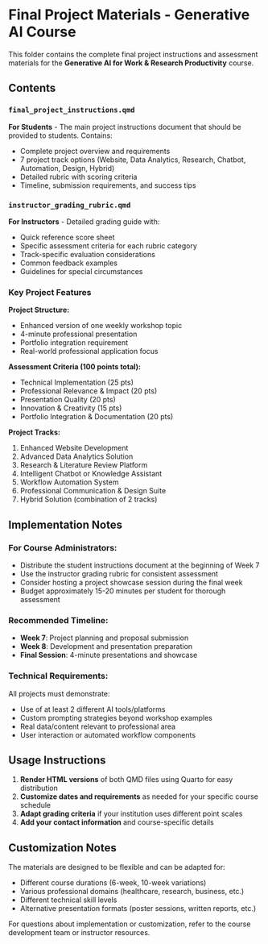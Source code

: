# Final Project Materials - Generative AI Course

This folder contains the complete final project instructions and assessment materials for the **Generative AI for Work & Research Productivity** course.

## Contents

### `final_project_instructions.qmd`
**For Students** - The main project instructions document that should be provided to students. Contains:
- Complete project overview and requirements
- 7 project track options (Website, Data Analytics, Research, Chatbot, Automation, Design, Hybrid)
- Detailed rubric with scoring criteria
- Timeline, submission requirements, and success tips

### `instructor_grading_rubric.qmd`
**For Instructors** - Detailed grading guide with:
- Quick reference score sheet
- Specific assessment criteria for each rubric category
- Track-specific evaluation considerations
- Common feedback examples
- Guidelines for special circumstances

### Key Project Features

**Project Structure:**
- Enhanced version of one weekly workshop topic
- 4-minute professional presentation
- Portfolio integration requirement
- Real-world professional application focus

**Assessment Criteria (100 points total):**
- Technical Implementation (25 pts)
- Professional Relevance & Impact (20 pts)
- Presentation Quality (20 pts)
- Innovation & Creativity (15 pts)
- Portfolio Integration & Documentation (20 pts)

**Project Tracks:**
1. Enhanced Website Development
2. Advanced Data Analytics Solution
3. Research & Literature Review Platform
4. Intelligent Chatbot or Knowledge Assistant
5. Workflow Automation System
6. Professional Communication & Design Suite
7. Hybrid Solution (combination of 2 tracks)

## Implementation Notes

### For Course Administrators:
- Distribute the student instructions document at the beginning of Week 7
- Use the instructor grading rubric for consistent assessment
- Consider hosting a project showcase session during the final week
- Budget approximately 15-20 minutes per student for thorough assessment

### Recommended Timeline:
- **Week 7**: Project planning and proposal submission
- **Week 8**: Development and presentation preparation
- **Final Session**: 4-minute presentations and showcase

### Technical Requirements:
All projects must demonstrate:
- Use of at least 2 different AI tools/platforms
- Custom prompting strategies beyond workshop examples
- Real data/content relevant to professional area
- User interaction or automated workflow components

## Usage Instructions

1. **Render HTML versions** of both QMD files using Quarto for easy distribution
2. **Customize dates and requirements** as needed for your specific course schedule
3. **Adapt grading criteria** if your institution uses different point scales
4. **Add your contact information** and course-specific details

## Customization Notes

The materials are designed to be flexible and can be adapted for:
- Different course durations (6-week, 10-week variations)
- Various professional domains (healthcare, research, business, etc.)
- Different technical skill levels
- Alternative presentation formats (poster sessions, written reports, etc.)

For questions about implementation or customization, refer to the course development team or instructor resources. 